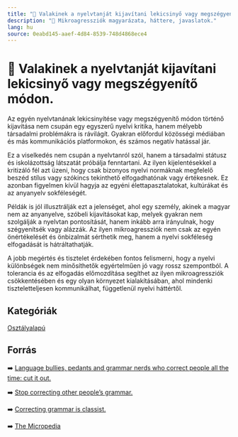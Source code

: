 ```yaml
---
title: "🚫 Valakinek a nyelvtanját kijavítani lekicsinyő vagy megszégyenítő módon."
description: "🚫 Mikroagressziók magyarázata, háttere, javaslatok."
lang: hu
source: 0eabd145-aaef-4d84-8539-748d4868ece4
---
```


<div class="wiki-content agression-title">

# 🚫 Valakinek a nyelvtanját kijavítani lekicsinyő vagy megszégyenítő módon.

Az egyén nyelvtanának lekicsinyítése vagy megszégyenítő módon történő kijavítása nem csupán egy egyszerű nyelvi kritika, hanem mélyebb társadalmi problémákra is rávilágít. Gyakran előfordul közösségi médiában és más kommunikációs platformokon, és számos negatív hatással jár.

Ez a viselkedés nem csupán a nyelvtanról szól, hanem a társadalmi státusz és iskolázottság látszatát próbálja fenntartani. Az ilyen kijelentésekkel a kritizáló fél azt üzeni, hogy csak bizonyos nyelvi normáknak megfelelő beszéd stílus vagy szókincs tekinthető elfogadhatónak vagy értékesnek. Ez azonban figyelmen kívül hagyja az egyéni élettapasztalatokat, kultúrákat és az anyanyelv sokféleségét.

Példák is jól illusztrálják ezt a jelenséget, ahol egy személy, akinek a magyar nem az anyanyelve, szóbeli kijavításokat kap, melyek gyakran nem szolgálják a nyelvtan pontosítását, hanem inkább arra irányulnak, hogy szégyenítsék vagy alázzák. Az ilyen mikroagressziók nem csak az egyén önértékelését és önbizalmát sérthetik meg, hanem a nyelvi sokféleség elfogadását is hátráltathatják.

A jobb megértés és tisztelet érdekében fontos felismerni, hogy a nyelvi különbségek nem minősíthetők egyértelműen jó vagy rossz szempontból. A tolerancia és az elfogadás előmozdítása segíthet az ilyen mikroagressziók csökkentésében és egy olyan környezet kialakításában, ahol mindenki tiszteletteljesen kommunikálhat, függetlenül nyelvi háttértől.


<div class="categories">

## Kategóriák

[Osztályalapú](/#/entry?id=osztalyalapu)

</div>

## Forrás

➡️ [Language bullies, pedants and grammar nerds who correct people all the time: cut it out.](https://slate.com/human-interest/2013/09/language-bullies-pedants-and-grammar-nerds-who-correct-people-all-the-time-cut-it-out.html )

➡️ [Stop correcting other people’s grammar.](https://www.eurekastreet.com.au/article/stop-correcting-other-people-s-grammar)

➡️ [Correcting grammar is classist.](https://youtu.be/CXvSQvnjoUo )

➡️ [The Micropedia](https://www.themicropedia.org/)


</div>
